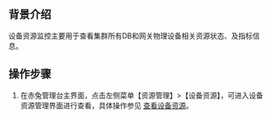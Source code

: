 ## 背景介绍
设备资源监控主要用于查看集群所有DB和网关物理设备相关资源状态、及指标信息。
## 操作步骤
1. 在赤兔管理台主界面，点击左侧菜单【资源管理】>【设备资源】，可进入设备资源管理界面进行查看，具体操作参见 [查看设备资源](https://cloud.tencent.com/document/product/1515/62171)。
